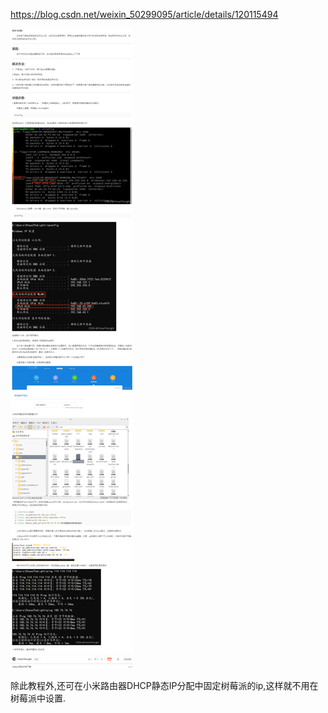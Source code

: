 https://blog.csdn.net/weixin_50299095/article/details/120115494

![](images/2021-10-11-17-26-31.png)

除此教程外,还可在小米路由器DHCP静态IP分配中固定树莓派的ip,这样就不用在树莓派中设置.